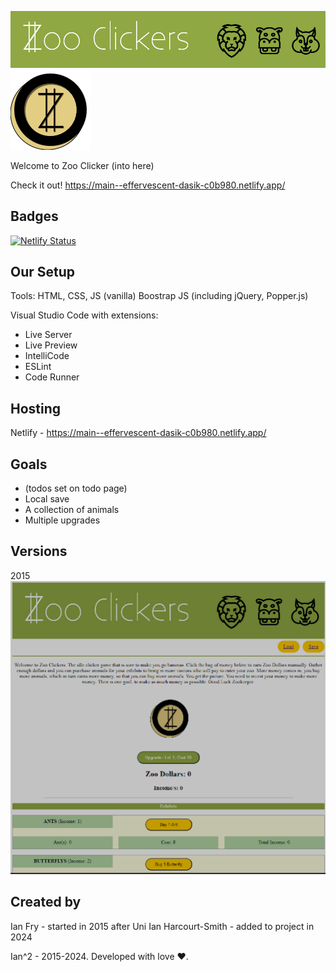 ![Banner](https://github.com/FryGuy93/zoo-clicker/blob/main/zooclickersbanner.jpg)
![Coin](https://github.com/FryGuy93/zoo-clicker/blob/main/zoodollarcoin_clicked.png)


Welcome to Zoo Clicker
(into here)

Check it out! https://main--effervescent-dasik-c0b980.netlify.app/


Badges
---
[![Netlify Status](https://api.netlify.com/api/v1/badges/678254ec-d4bc-4590-bc21-79343ff074a3/deploy-status)](https://app.netlify.com/sites/effervescent-dasik-c0b980/deploys)

Our Setup
---
Tools: HTML, CSS, JS (vanilla)
Boostrap JS (including jQuery, Popper.js)

Visual Studio Code with extensions:
- Live Server
- Live Preview
- IntelliCode
- ESLint
- Code Runner

Hosting
---
Netlify - https://main--effervescent-dasik-c0b980.netlify.app/

Goals
---
- (todos set on todo page)
- Local save
- A collection of animals
- Multiple upgrades


Versions
---
2015
![version2015](https://github.com/FryGuy93/zoo-clicker/blob/main/version2015.png)


Created by
---
Ian Fry - started in 2015 after Uni
Ian Harcourt-Smith - added to project in 2024

Ian^2 - 2015-2024. Developed with love ♥.